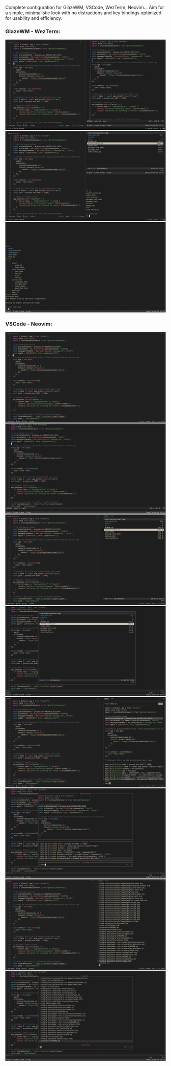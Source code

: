 Complete configuration for GlazeWM, VSCode, WezTerm, Neovim... Aim for a simple, minimalistic look with no distractions and key bindings optimized for usability and efficiency.

### GlazeWM - WezTerm:
<img src="images/glazewm.png" alt="">
<img src="images/glazewm2.png" alt="">  
<img src="images/wezterm.png" alt="">

### VSCode - Neovim:
<img src="images/vscode1.png" alt="">
<img src="images/nvim1.png" alt="">
<img src="images/vscode2.png" alt="">
<img src="images/nvim2.png" alt="">
<img src="images/vscode3.png" alt="">
<img src="images/nvim3.png" alt="">
<img src="images/vscode4.png" alt="">
<img src="images/nvim4.png" alt="">